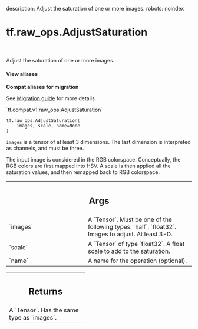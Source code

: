 description: Adjust the saturation of one or more images.
robots: noindex

# tf.raw_ops.AdjustSaturation

<!-- Insert buttons and diff -->

<table class="tfo-notebook-buttons tfo-api nocontent" align="left">

</table>



Adjust the saturation of one or more images.

<section class="expandable">
  <h4 class="showalways">View aliases</h4>
  <p>
<b>Compat aliases for migration</b>
<p>See
<a href="https://www.tensorflow.org/guide/migrate">Migration guide</a> for
more details.</p>
<p>`tf.compat.v1.raw_ops.AdjustSaturation`</p>
</p>
</section>

<pre class="devsite-click-to-copy prettyprint lang-py tfo-signature-link">
<code>tf.raw_ops.AdjustSaturation(
    images, scale, name=None
)
</code></pre>



<!-- Placeholder for "Used in" -->

`images` is a tensor of at least 3 dimensions.  The last dimension is
interpreted as channels, and must be three.

The input image is considered in the RGB colorspace. Conceptually, the RGB
colors are first mapped into HSV. A scale is then applied all the saturation
values, and then remapped back to RGB colorspace.

<!-- Tabular view -->
 <table class="responsive fixed orange">
<colgroup><col width="214px"><col></colgroup>
<tr><th colspan="2"><h2 class="add-link">Args</h2></th></tr>

<tr>
<td>
`images`
</td>
<td>
A `Tensor`. Must be one of the following types: `half`, `float32`.
Images to adjust.  At least 3-D.
</td>
</tr><tr>
<td>
`scale`
</td>
<td>
A `Tensor` of type `float32`.
A float scale to add to the saturation.
</td>
</tr><tr>
<td>
`name`
</td>
<td>
A name for the operation (optional).
</td>
</tr>
</table>



<!-- Tabular view -->
 <table class="responsive fixed orange">
<colgroup><col width="214px"><col></colgroup>
<tr><th colspan="2"><h2 class="add-link">Returns</h2></th></tr>
<tr class="alt">
<td colspan="2">
A `Tensor`. Has the same type as `images`.
</td>
</tr>

</table>

